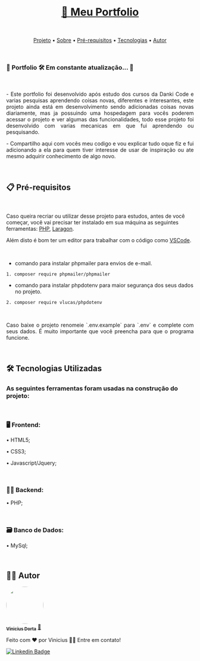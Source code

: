 <h1 align="center" id="project">
    <a href="https://viniciusdorta.com.br/">🔗 Meu Portfolio</a>
</h1>

<br />
<p align="center">
 <a href="#project">Projeto</a> •
 <a href="#sobre">Sobre</a> •
 <a href="#pre-requisito">Pré-requisitos</a> • 
 <a href="#tecnologia">Tecnologias</a> •
 <a href="#autor">Autor</a>
</p>

<br />
<h3 align="justify"> 
🚧  Portfolio 🛠 Em constante atualização...  🚧
</h3>

<br />
<p align="justify" id="sobre">- Este portfolio foi desenvolvido após estudo dos cursos da Danki Code e varias pesquisas aprendendo coisas novas, diferentes e interesantes, este projeto ainda está em desenvolvimento sendo adicionadas coisas novas diariamente, mas ja possuindo uma hospedagem para vocês poderem acessar o projeto e ver algumas das funcionalidades, todo esse projeto foi desenvolvido com varias mecanicas em que fui aprendendo ou pesquisando.</p>
<p align="justify">- Compartilho aqui com vocês meu codigo e vou explicar tudo oque fiz e fui adicionando a ela para quem tiver interesse de usar de inspiração ou ate mesmo adquirir conhecimento de algo novo.</p>

<br />
<h2 id="pre-requisito">📋 Pré-requisitos</h2>

<br />
<p>Caso queira recriar ou utilizar desse projeto para estudos, antes de você começar, você vai precisar ter instalado em sua máquina as seguintes ferramentas:
<a href="https://www.php.net/downloads">PHP</a>, <a href="https://laragon.org/download/">Laragon</a>.</p>
<p>Além disto é bom ter um editor para trabalhar com o código como <a href="https://code.visualstudio.com/">VSCode</a>.</p>
<br />

* comando para instalar phpmailer para envios de e-mail.
```
1. composer require phpmailer/phpmailer
```

* comando para instalar phpdotenv para maior segurança dos seus dados no projeto.
```
2. composer require vlucas/phpdotenv
```

<br />
<p align="justify">Caso baixe o projeto renomeie `.env.example` para `.env` e complete com seus dados. É muito importante que você preencha para que o programa funcione.</p>

<br />
<h2 id=".tecnologia">🛠 Tecnologias Utilizadas</h2>
<h3>As seguintes ferramentas foram usadas na construção do projeto:</h3>

<br />
<h3>🖥 Frontend:</h3>
<p>• HTML5;</p>
<p>• CSS3;</p>
<p>• Javascript/Jquery;</p>

<br />
<h3>👨‍💻 Backend:</h3>
<p>• PHP;</p>

<br />
<h3>🗃 Banco de Dados:</h3>
<p>• MySql;</p>
<br />

<h2 id="autor">👨‍💻 Autor</h2>

 <a href="https://github.com/ViniciusDorta">
 <img src="https://avatars.githubusercontent.com/u/69944075?s=400&u=48db8181c4a344684fd23c5b604b9828acad442d&v=4" style="border-radius:50%; !important" width="100px;" />
 <br />
 <sub><b>Vinicius Dorta</b></sub></a> <a href="https:/viniciusdorta.com.br/" title="Portfolio">🚀</a>
 
Feito com ❤️ por Vinicius 👋🏽 Entre em contato!

[![Linkedin Badge](https://img.shields.io/badge/-ViniciusDorta-blue?style=flat-square&logo=Linkedin&logoColor=white&link=https://www.linkedin.com/in/tgmarinho/)](https://www.linkedin.com/in/vinicius-dorta-4613951a3?trk=people-guest_people_search-card)
